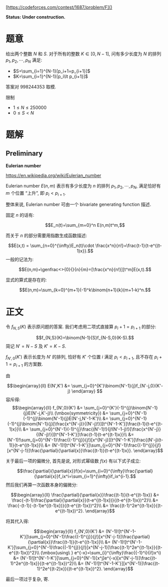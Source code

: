 [https://codeforces.com/contest/1687/problem/F]()

**Status: Under construction.**


# 题意

给出两个整数 $N$ 和 $S$. 对于所有的整数 $K\in [0,N-1]$, 问有多少长度为 $N$ 的排列 $p_1,p_2,\cdots,p_N$ 满足:
- $S=\sum_{i=1}^{N-1}[p_i+1=p_{i+1}]$
- $K=\sum_{i=1}^{N-1}[p_i\lt p_{i+1}]$

答案对 $998244353$ 取模.

限制

- $1\le N \le 250000$
- $0\le S\lt N$

# 题解

## Preliminary

**Eulerian number**

https://en.wikipedia.org/wiki/Eulerian_number

Eulerian number $E(n,m)$ 表示有多少长度为 $n$ 的排列 $p_1,p_2,\cdots,p_N$, 满足恰好有 $m$ 个位置 “上升”, 即 $p_i\lt p_{i+1}$.

整体来说, Eulerian number 可由一个 bivariate generating function 描述.

固定 $n$ 的话有:

$$E_n(t)=\sum_{m=0}^n E(n,m)t^m,$$

而关于 $n$ 的部分需要用指数生成函数描述:

$$E(x,t) = \sum_{n=0}^{\infty}E_n(t)\cdot \frac{x^n}{n!}=\frac{t-1}{t-e^{(t-1)x}}.$$
一般的记法为:

$$E(n,m)=\genfrac<>{0}{}{n}{m}=[\frac{x^n}{n!}][t^m]E(x,t).$$

显式的算式是存在的:

$$E(n,m)=\sum_{k=0}^{m+1}(-1)^k\binom{n+1}{k}(m+1-k)^n.$$
# 正文

令 $f_{N,S}(K)$ 表示原问题的答案. 我们考虑用二项式直接算 $p_i+1=p_{i+1}$ 的部分:

$$f_{N,S}(K)=\binom{N-1}{S}f_{N-S,0}(K-S).$$
简记 $N'=N-S$ 及 $K'=K-S$.

$f_{N',0}(K')$ 表示长度为 $N'$ 的排列, 恰好有 $K'$ 个位置 $i$ 满足 $p_i\lt p_{i+1}$, 且不存在 $p_i+1=p_{i+1}$ 的方案数.

由

$$\begin{array}{ll}
E(N',K') &= \sum_{j=0}^{K'}\binom{N'-1}{j}f_{N'-j,0}(K'-j)
\end{array}
$$
容斥得:
$$\begin{array}{ll}
f_{N',0}(K') &= \sum_{j=0}^{K'}(-1)^{j}\binom{N'-1}{j}E(N'-j,K'-j)\\
(\mbox{symmetricity}) &= \sum_{j=0}^{N'-1}(-1)^{j}\binom{N'-1}{j}E(N'-j,N'-1-K')\\
&= \sum_{j=0}^{N'-1}(-1)^{j}\binom{N'-1}{j}[\frac{x^{N'-j}}{(N'-j)!}][t^{N'-1-K'}]\frac{t-1}{t-e^{(t-1)x}}\\
&= \sum_{j=0}^{N'-1}(-1)^{j}\frac{(N'-1)!}{j!(N'-1-j)!}[\frac{x^{N'-j}}{(N'-j)!}][t^{N'-1-K'}]\frac{t-1}{t-e^{(t-1)x}}\\
&= (N'-1)!\sum_{j=0}^{N'-1}\frac{(-1)^{j}}{j!}[x^{N'-j}][t^{N'-1-K'}]\frac{(N'-j)(t-1)}{t-e^{(t-1)x}}\\
&= (N'-1)![t^{N'-1-K'}]\sum_{j=0}^{N'-1}\frac{(-1)^{j}}{j!}[x^{N'-j-1}]\frac{\partial}{\partial{x}}\frac{(t-1)}{t-e^{(t-1)x}}.
\end{array}$$

关于最后一项的偏微分, 首先是说, 对形式幂级数 $f(x)$ 有以下式子成立:

$$\frac{\partial}{\partial{x}}f(x)=\sum_{i=0}^{\infty}\frac{\partial}{\partial{x}}f_ix^i=\sum_{i=1}^{\infty}if_ix^{i-1}.$$
然后我们再算一次函数本身的偏微分:

$$\begin{array}{ll}
\frac{\partial}{\partial{x}}\frac{(t-1)}{t-e^{(t-1)x}}
&= \frac{-(t-1)\frac{\partial}{\partial{x}}(t-e^{(t-1)x})}{(t-e^{(t-1)x})^2}\\
&= \frac{-(t-1)(-(t-1)e^{(t-1)x})}{(t-e^{(t-1)x})^2}\\
&= \frac{(t-1)^2e^{(t-1)x}}{(t-e^{(t-1)x})^2}.
\end{array}$$

将其代入得:

$$\begin{array}{ll}
f_{N',0}(K') &= (N'-1)![t^{N'-1-K'}]\sum_{j=0}^{N'-1}\frac{(-1)^{j}}{j!}[x^{N'-j-1}]\frac{\partial}{\partial{x}}\frac{(t-1)}{t-e^{(t-1)x}}\\
&= (N'-1)![t^{N'-1-K'}]\sum_{j=0}^{N'-1}\frac{(-1)^{j}}{j!}[x^{N'-j-1}]\frac{(t-1)^2e^{(t-1)x}}{(t-e^{(t-1)x})^2}\\
(\mbox{using\ } e^{-x}=\sum_{i}^{\infty}\frac{{-1}^i}{i!}x^i) &= (N'-1)![t^{N'-1-K'}]\sum_{j=0}^{N'-1}[x^j]e^{-x}[x^{N'-j-1}]\frac{(t-1)^2e^{(t-1)x}}{(t-e^{(t-1)x})^2}\\
&= (N'-1)![t^{N'-1-K'}][x^{N'-1}]\frac{(t-1)^2e^{(t-2)x}}{(t-e^{(t-1)x})^2}.
\end{array}$$

最后一项过于复杂, 寄.